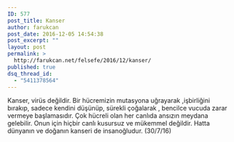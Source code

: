```yaml
---
ID: 577
post_title: Kanser
author: farukcan
post_date: 2016-12-05 14:54:38
post_excerpt: ""
layout: post
permalink: >
  http://farukcan.net/felsefe/2016/12/kanser/
published: true
dsq_thread_id:
  - "5411378564"
---
```

Kanser, virüs değildir. Bir hücremizin mutasyona uğrayarak ,işbirliğini bırakıp, sadece kendini düşünüp, sürekli çoğalarak , bencilce vucuda zarar vermeye başlamasıdır. Çok hücreli olan her canlıda ansızın meydana gelebilir. Onun için hiçbir canlı kusursuz ve mükemmel değildir. Hatta dünyanın ve doğanın kanseri de insanoğludur. (30/7/16)